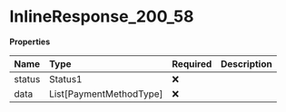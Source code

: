 # InlineResponse_200_58

**Properties**

| Name   | Type                    | Required | Description |
| :----- | :---------------------- | :------- | :---------- |
| status | Status1                 | ❌       |             |
| data   | List[PaymentMethodType] | ❌       |             |
